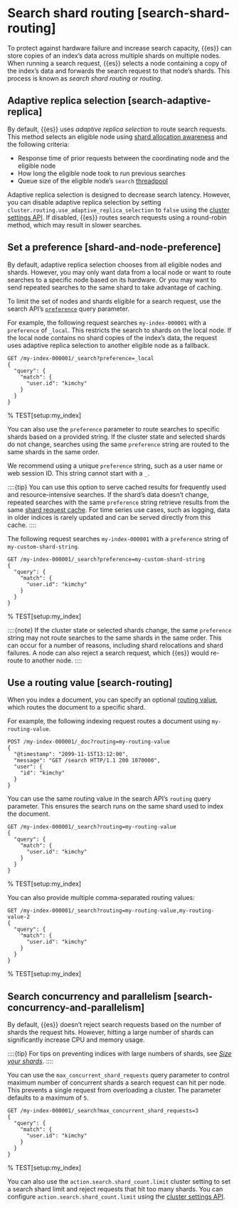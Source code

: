 # Search shard routing [search-shard-routing]

To protect against hardware failure and increase search capacity, {{es}} can store copies of an index’s data across multiple shards on multiple nodes. When running a search request, {{es}} selects a node containing a copy of the index’s data and forwards the search request to that node’s shards. This process is known as *search shard routing* or *routing*.


## Adaptive replica selection [search-adaptive-replica] 

By default, {{es}} uses *adaptive replica selection* to route search requests. This method selects an eligible node using [shard allocation awareness](shard-allocation-awareness.md) and the following criteria:

* Response time of prior requests between the coordinating node and the eligible node
* How long the eligible node took to run previous searches
* Queue size of the eligible node’s `search` [threadpool](modules-threadpool.md)

Adaptive replica selection is designed to decrease search latency. However, you can disable adaptive replica selection by setting `cluster.routing.use_adaptive_replica_selection` to `false` using the [cluster settings API](cluster-update-settings.md). If disabled, {{es}} routes search requests using a round-robin method, which may result in slower searches.


## Set a preference [shard-and-node-preference] 

By default, adaptive replica selection chooses from all eligible nodes and shards. However, you may only want data from a local node or want to route searches to a specific node based on its hardware. Or you may want to send repeated searches to the same shard to take advantage of caching.

To limit the set of nodes and shards eligible for a search request, use the search API’s [`preference`](search-search.md#search-preference) query parameter.

For example, the following request searches `my-index-000001` with a `preference` of `_local`. This restricts the search to shards on the local node. If the local node contains no shard copies of the index’s data, the request uses adaptive replica selection to another eligible node as a fallback.

```console
GET /my-index-000001/_search?preference=_local
{
  "query": {
    "match": {
      "user.id": "kimchy"
    }
  }
}
```

%  TEST[setup:my_index]

You can also use the `preference` parameter to route searches to specific shards based on a provided string. If the cluster state and selected shards do not change, searches using the same `preference` string are routed to the same shards in the same order.

We recommend using a unique `preference` string, such as a user name or web session ID. This string cannot start with a `_`.

::::{tip} 
You can use this option to serve cached results for frequently used and resource-intensive searches. If the shard’s data doesn’t change, repeated searches with the same `preference` string retrieve results from the same [shard request cache](shard-request-cache.md). For time series use cases, such as logging, data in older indices is rarely updated and can be served directly from this cache.
::::


The following request searches `my-index-000001` with a `preference` string of `my-custom-shard-string`.

```console
GET /my-index-000001/_search?preference=my-custom-shard-string
{
  "query": {
    "match": {
      "user.id": "kimchy"
    }
  }
}
```

%  TEST[setup:my_index]

::::{note} 
If the cluster state or selected shards change, the same `preference` string may not route searches to the same shards in the same order. This can occur for a number of reasons, including shard relocations and shard failures. A node can also reject a search request, which {{es}} would re-route to another node.
::::



## Use a routing value [search-routing] 

When you index a document, you can specify an optional [routing value](mapping-routing-field.md), which routes the document to a specific shard.

For example, the following indexing request routes a document using `my-routing-value`.

```console
POST /my-index-000001/_doc?routing=my-routing-value
{
  "@timestamp": "2099-11-15T13:12:00",
  "message": "GET /search HTTP/1.1 200 1070000",
  "user": {
    "id": "kimchy"
  }
}
```

You can use the same routing value in the search API’s `routing` query parameter. This ensures the search runs on the same shard used to index the document.

```console
GET /my-index-000001/_search?routing=my-routing-value
{
  "query": {
    "match": {
      "user.id": "kimchy"
    }
  }
}
```

%  TEST[setup:my_index]

You can also provide multiple comma-separated routing values:

```console
GET /my-index-000001/_search?routing=my-routing-value,my-routing-value-2
{
  "query": {
    "match": {
      "user.id": "kimchy"
    }
  }
}
```

%  TEST[setup:my_index]


## Search concurrency and parallelism [search-concurrency-and-parallelism] 

By default, {{es}} doesn’t reject search requests based on the number of shards the request hits. However, hitting a large number of shards can significantly increase CPU and memory usage.

::::{tip} 
For tips on preventing indices with large numbers of shards, see [*Size your shards*](size-your-shards.md).
::::


You can use the `max_concurrent_shard_requests` query parameter to control maximum number of concurrent shards a search request can hit per node. This prevents a single request from overloading a cluster. The parameter defaults to a maximum of `5`.

```console
GET /my-index-000001/_search?max_concurrent_shard_requests=3
{
  "query": {
    "match": {
      "user.id": "kimchy"
    }
  }
}
```

%  TEST[setup:my_index]

You can also use the `action.search.shard_count.limit` cluster setting to set a search shard limit and reject requests that hit too many shards. You can configure `action.search.shard_count.limit` using the [cluster settings API](cluster-update-settings.md).

